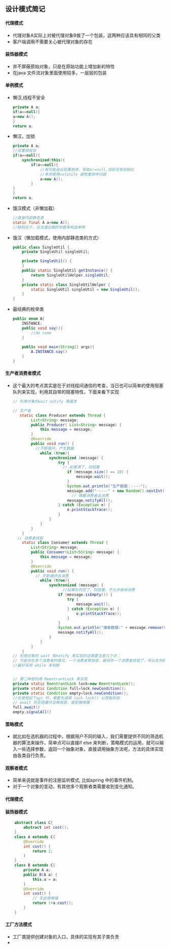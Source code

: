 ## 设计模式简记

#### 代理模式

* 代理对象A实际上对被代理对象B做了一个包装，这两种应该具有相同的父类
* 客户端调用不需要关心被代理对象的存在

#### 装饰器模式

* 并不屏蔽原始对象，只是在原始功能上增加新的特性
* 在java 文件流对象里面使用较多，一层层的包装

#### 单例模式

* 懒汉,线程不安全

  ```java
  private A a;
  if(a==null){
  a=new A();
  }
  return a;
  ```

* 懒汉，加锁

  ```java
  private A a;
  //双重锁校验
  if(a==null){
      synchronized(this){
          if(a==null){
              //有可能会出现重排序，导致a!=null,但却没有初始化
              //考虑使用volatile 避免重排序问题
              a=new A();
          }
  }
  }
  return a;
  ```

* 饿汉模式（非懒加载）

  ```java
  //直接内部静态类
  static final A a=new A();
  //缺陷在于，没法通后期的参数来构造单例
  ```

* 饿汉（懒加载模式，使用内部静态类的方式）

  ```java
  public class SingleUtil {
      private SingleUtil singleUtil;
  
      private SingleUtil() {
      }
      public static SingleUtil getInstance() {
          return SingleUtilHelper.singleUtil;
      }
      private static class SingleUtilHelper {
          static SingleUtil singleUtil = new SingleUtil();
      }
  }
  ```

* 最经典的枚举类

  ```java
  public enum A{
      INSTANCE;
      public void say(){
          //do some
      }
      
      public void main(String[] args){
          A.INSTANCE.say()
      }
  }
  ```

#### 生产者消费者模式

* 这个最大的考点其实是在于对线程间通信的考查，当日也可以简单的使用阻塞队列来实现，利用其自带的阻塞特性，下面来看下实现

  ````java
  // 利用对象的wait notify 等属性
  
  // 生产者
     static class Producer extends Thread {
          List<String> message;
          public Producer( List<String> message) {
              this.message = message;
          }
          @Override
          public void run() {
            //不断循环，产生数据
              while (true){
                  synchronized (message) {
                      try {
                        // 如果满了，则阻塞
                          if (message.size() == 10) {
                              message.wait();
                          }
                          System.out.println("生产数据：----");
                          message.add("-----" + new Random().nextInt(10));
                        	// 唤醒消费者去消费
                          message.notifyAll();
                      } catch (Exception e) {
                          e.printStackTrace();
                      }
                  }
              }
          }
      }
  	// 消费者线程
      static class Consumer extends Thread {
          List<String> message;
          public Consumer(List<String> message) {
              this.message = message;
          }
          @Override
          public void run() {
            // 不断循环去消费
              while (true){
                  synchronized (message) {
                    	//如果队列空了，则阻塞，不允许继续消费
                      if (message.isEmpty()) {
                          try {
                              message.wait();
                          } catch (Exception e) {
                              e.printStackTrace();
                          }
                      }
                      System.out.println("接收数据:" + message.remove(0));
                      message.notifyAll();
                  }
              }
          }
      }
  // 利用对象的 wait 和notify 来实现的话需要注意几个点：
  // 可能存在多个消费者的情况，一个消费者释放锁，被另外一个消费者抢锁了，所以在判断队列是否为空的时候，
  //最好采用 while 来判断
  
  
  // 第二种是利用 ReentrantLock 来实现
  private static ReentrantLock lock=new ReentrantLock();
  private static Condition full=lock.newCondition();
  private static Condition empty=lock.newCondition();
  //在使用如下api 时，需要先调用 lock.lock() 以获取到锁
  // await 将会阻塞并且释放锁，直到被唤醒
  full.await()
  empty.signalAll()
  ````

#### 策略模式

* 就比如在选机器的过程中，根据用户不同的输入，我们需要提供不同的筛选机器的算法来操作，简单点可以直接if else 来判断，策略模式的运用，就可以输入一些选择参数，返回一个抽象对象，直接调用抽象方法呢，方法的具体实现由各类自行负责。

#### 观察者模式

* 简单来说就是事件的注册监听模式, 比如spring 中的事件机制。
* 对于一个对象的变动，有其他多个观察者类需要收到变化通知。

#### 代理模式

#### 装饰器模式

```java
    abstract class C{
        abstract int cost();
    }
    class A extends C{
        @Override
        int cost() {
            return 2;
        }
    }
    class B extends C{
        private A a;
        public B(A a) {
            this.a = a;
        }
        @Override
        int cost() {
            // 在此做增强
            return 1+a.cost();
        }
    }
```

#### 工厂方法模式

* 工厂类提供创建对象的入口，具体的实现有其子类负责
* 
